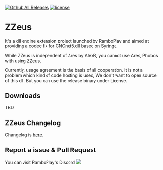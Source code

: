 [![Github All Releases](https://img.shields.io/github/downloads/RamboPlayCom/ZZeus/total.svg)](https://github.com/RamboPlayCom/ZZeus/releases)
[![license](https://img.shields.io/github/license/RamboPlayCom/ZZeus.svg)](https://github.com/RamboPlayCom/ZZeus/license.txt)

# ZZeus
It's a dll engine extension project launched by RamboPlay and aimed at providing a codec fix for CNCnet5.dll based on [Syringe](https://github.com/Ares-Developers/Syringe).

While ZZeus is independent of Ares by AlexB, you cannot use Ares, Phobos with using ZZeus.

Currently, usage agreement is the basis of all cooperation. It is not a problem which kind of code hosting is used, We don't want to open source of this dll. But you can use the release binary under License.

Downloads
---------

TBD

ZZeus Changelog
---------

Changelog is [here](https://ra2.com/information/1067548396652408832).


Report a issue & Pull Request
---------

You can visit RamboPlay's Discord
[![](https://img.shields.io/discord/956480822716805121?label=Discord)](https://discord.gg/Z6fx9qtv)  
